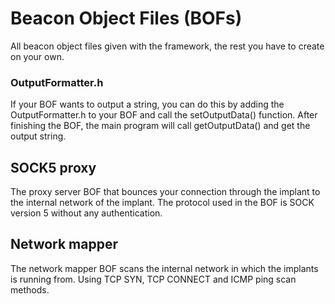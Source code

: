 # Beacon Object Files (BOFs)
All beacon object files given with the framework, the rest you have to create on your own.

### OutputFormatter.h
If your BOF wants to output a string, you can do this by adding the OutputFormatter.h to your BOF and call the setOutputData() function. After finishing the BOF, the main program will call getOutputData() and get the output string.

## SOCK5 proxy
The proxy server BOF that bounces your connection through the implant to the internal network of the implant. The protocol used in the BOF is SOCK version 5 without any authentication.

## Network mapper
The network mapper BOF scans the internal network in which the implants is running from. Using TCP SYN, TCP CONNECT and ICMP ping scan methods.